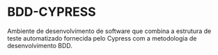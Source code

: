 # BDD-CYPRESS
Ambiente de desenvolvimento de software que combina a estrutura de teste automatizado fornecida pelo Cypress com a metodologia de desenvolvimento BDD. 
